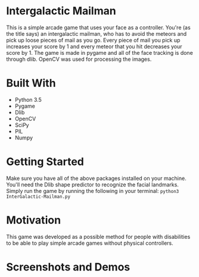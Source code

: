 # Intergalactic Mailman
This is a simple arcade game that uses your face as a controller. You're (as the title says) an intergalactic mailman, who has to avoid the meteors and pick up loose pieces of mail as you go. Every piece of mail you pick up increases your score by 1 and every meteor that you hit decreases your score by 1. The game is made in pygame and all of the face tracking is done through dlib. OpenCV was used for processing the images.

# Built With
 - Python 3.5
 - Pygame
 - Dlib
 - OpenCV
 - SciPy
 - PIL
 - Numpy

# Getting Started
Make sure you have all of the above packages installed on your machine. You'll need the Dlib shape predictor to recognize the facial landmarks. Simply run the game by running the following in your terminal:
```python3 InterGalactic-Mailman.py```

# Motivation
This game was developed as a possible method for people with disabilities to be able to play simple arcade games without physical controllers. 

# Screenshots and Demos


 
 #

